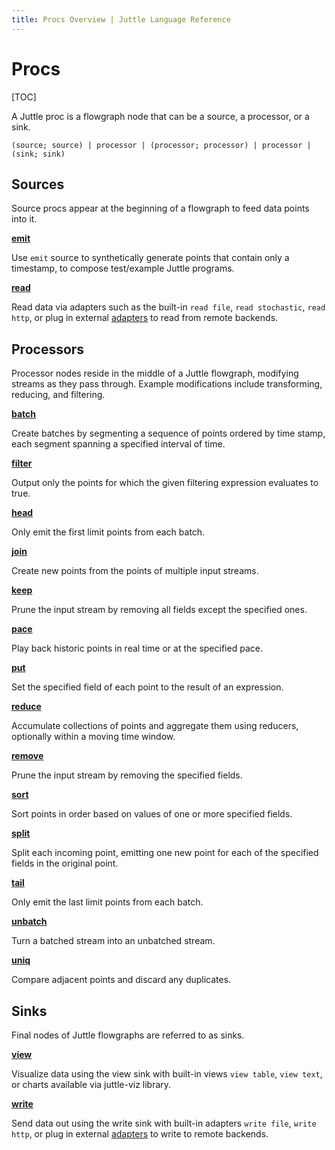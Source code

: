 ```yaml
---
title: Procs Overview | Juttle Language Reference
---
```


# Procs

[TOC]

A Juttle proc is a flowgraph node that can be a source, a processor, or a sink.

```text
(source; source) | processor | (processor; processor) | processor | (sink; sink)
```

## Sources

Source procs appear at the beginning of a flowgraph to feed data points into it. 

**[emit](../sources/emit.md)**

Use `emit` source to synthetically generate points that contain only a timestamp, to compose test/example Juttle programs.

**[read](../sources/read.md)**

Read data via adapters such as the built-in `read file`, `read stochastic`, `read http`, or plug in external [adapters](../adapters/index.md) to read from remote backends.

## Processors

Processor nodes reside in the middle of a Juttle flowgraph, modifying streams as they pass through. Example modifications include transforming, reducing, and filtering.

**[batch](../processors/batch.md)**

Create batches by segmenting a sequence of points ordered by time stamp,
each segment spanning a specified interval of time.

**[filter](../processors/filter.md)**

Output only the points for which the given filtering expression
evaluates to true.

**[head](../processors/head.md)**

Only emit the first limit points from each batch.

**[join](../processors/join.md)**

Create new points from the points of multiple input streams.

**[keep](../processors/keep.md)**

Prune the input stream by removing all fields except the specified ones.

**[pace](../processors/pace.md)**

Play back historic points in real time or at the specified pace.

**[put](../processors/put.md)**

Set the specified field of each point to the result of an expression.

**[reduce](../processors/reduce.md)**

Accumulate collections of points and aggregate them using reducers,
optionally within a moving time window.

**[remove](../processors/remove.md)**

Prune the input stream by removing the specified fields.

**[sort](../processors/sort.md)**

Sort points in order based on values of one or more specified fields.

**[split](../processors/split.md)**

Split each incoming point, emitting one new point for each of the
specified fields in the original point.

**[tail](../processors/tail.md)**

Only emit the last limit points from each batch.

**[unbatch](../processors/unbatch.md)**

Turn a batched stream into an unbatched stream.

**[uniq](../processors/uniq.md)**

Compare adjacent points and discard any duplicates.

## Sinks

Final nodes of Juttle flowgraphs are referred to as sinks.

**[view](../sinks/view.md)** 

Visualize data using the view sink with built-in views `view table`, `view text`, or charts available via juttle-viz library.

**[write](../sinks/write.md)**

Send data out using the write sink with built-in adapters `write file`, `write http`, or plug in external [adapters](../adapters/index.md) to write to remote backends.

